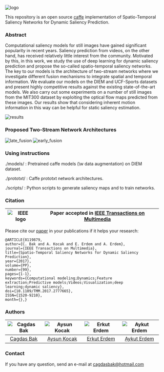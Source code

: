 ![logo](https://raw.githubusercontent.com/cagdasbak/dynamicsaliency/master/img/main.png)

This repository is an open source [caffe](http://caffe.berkeleyvision.org/) implementation of Spatio-Temporal Saliency Networks
for Dynamic Saliency Prediction.

### Abstract

Computational saliency models for still images have gained significant popularity in recent years. Saliency prediction from videos, on the other hand, has received relatively little interest from the community. Motivated by this, in this work, we study the use of deep learning for dynamic saliency prediction and propose the so-called spatio-temporal saliency networks. The key to our models is the architecture of two-stream networks where we investigate different fusion mechanisms to integrate spatial and temporal information. We evaluate our models on the DIEM and UCF-Sports datasets and present highly competitive results against the existing state-of-the-art models. We also carry out some experiments on a number of still images from the MIT300 dataset by exploiting the optical flow maps predicted from these images. Our results show that considering inherent motion information in this way can be helpful for static saliency estimation.

![results](https://raw.githubusercontent.com/cagdasbak/dynamicsaliency/master/img/saliency-networks.gif)

### Proposed Two-Stream Network Architectures

![late_fusion](https://raw.githubusercontent.com/cagdasbak/dynamicsaliency/master/img/late.png)
![early_fusion](https://raw.githubusercontent.com/cagdasbak/dynamicsaliency/master/img/early.png)

    
### Using instructions

./models/   : Pretrained caffe models (\w data augmentation) on DIEM dataset.

./prototxt/ : Caffe prototxt network architectures.

./scripts/  : Python scripts to generate saliency maps and to train networks.  

### Citation

|  ![IEEE logo][logo-ieee] | Paper accepted in [IEEE Transactions on Multimedia](http://ieeexplore.ieee.org/document/8119879/)   |
|:-:|---|

[logo-ieee]: https://raw.githubusercontent.com/cagdasbak/dynamicsaliency/master/img/ieeel.png "IEEE logo"

Please cite our [paper](https://web.cs.hacettepe.edu.tr/~erkut/publications/bak_tmm2017.pdf) in your publications if it helps your research:
````
@ARTICLE{8119879, 
author={C. Bak and A. Kocak and E. Erdem and A. Erdem}, 
journal={IEEE Transactions on Multimedia}, 
title={Spatio-Temporal Saliency Networks for Dynamic Saliency Prediction}, 
year={2017}, 
volume={PP}, 
number={99}, 
pages={1-1}, 
keywords={Computational modeling;Dynamics;Feature extraction;Predictive models;Videos;Visualization;deep learning;dynamic saliency}, 
doi={10.1109/TMM.2017.2777665}, 
ISSN={1520-9210}, 
month={},}

````

### Authors

![Cagdas Bak][CagdasBak-photo]  | ![Aysun Kocak][AysunKocak-photo]  | ![Erkut Erdem][ErkutErdem-photo]  | ![Aykut Erdem][AykutErdem-photo] |
|:-:|:-:|:-:|:-:|
| [Cagdas Bak][CagdasBak-web]  | [Aysun Kocak][AysunKocak-web]  |  [Erkut Erdem][ErkutErdem-web] | [Aykut Erdem][AykutErdem-web]   |

[CagdasBak-web]: https://vision.cs.hacettepe.edu.tr/people-detail.php?id=37
[AysunKocak-web]: https://vision.cs.hacettepe.edu.tr/people-detail.php?id=10
[ErkutErdem-web]: https://vision.cs.hacettepe.edu.tr/people-detail.php?id=5
[AykutErdem-web]: https://vision.cs.hacettepe.edu.tr/people-detail.php?id=4

[CagdasBak-photo]: https://raw.githubusercontent.com/cagdasbak/dynamicsaliency/master/img/CagdasBak-photo.png "Cagdas Bak"
[AysunKocak-photo]: https://raw.githubusercontent.com/cagdasbak/dynamicsaliency/master/img/AysunKacak-photo.png "Aysun Kocak"
[ErkutErdem-photo]: https://raw.githubusercontent.com/cagdasbak/dynamicsaliency/master/img/ErkutErdem-photo.png "Erkut Erdem"
[AykutErdem-photo]: https://raw.githubusercontent.com/cagdasbak/dynamicsaliency/master/img/AykutErdem-photo.png "Aykut Erdem"


### Contact

If you have any question, send an e-mail at cagdasbak@hotmail.com
